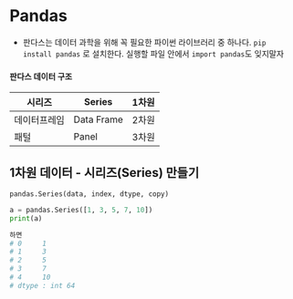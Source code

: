 # Pandas 
* 판다스는 데이터 과학을 위해 꼭 필요한 파이썬 라이브러리 중 하나다. 
`pip install pandas` 로 설치한다.
실행할 파일 안에서 `import pandas`도 잊지말자

#### 판다스 데이터 구조
| 시리즈       | Series     | 1차원 |
| ------------ | ---------- | ----- |
| 데이터프레임 | Data Frame | 2차원 |
| 패털         | Panel      | 3차원 |

## 1차원 데이터 - 시리즈(Series) 만들기
`pandas.Series(data, index, dtype, copy)`
```python
a = pandas.Series([1, 3, 5, 7, 10])
print(a)

하면 
# 0     1
# 1     3
# 2     5
# 3     7
# 4     10
# dtype : int 64
```

